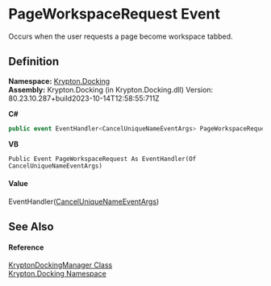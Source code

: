 # PageWorkspaceRequest Event


Occurs when the user requests a page become workspace tabbed.



## Definition
**Namespace:** <a href="98399376-cf41-9454-4b4d-4fab2ca20bc7.md">Krypton.Docking</a>  
**Assembly:** Krypton.Docking (in Krypton.Docking.dll) Version: 80.23.10.287+build2023-10-14T12:58:55:711Z

**C#**
``` C#
public event EventHandler<CancelUniqueNameEventArgs> PageWorkspaceRequest
```
**VB**
``` VB
Public Event PageWorkspaceRequest As EventHandler(Of CancelUniqueNameEventArgs)
```



#### Value
EventHandler(<a href="52141e78-6b85-2f40-ee4f-bcf755cfe11f.md">CancelUniqueNameEventArgs</a>)

## See Also


#### Reference
<a href="6c9c237d-95cb-a4ce-72c6-cd7684d3287e.md">KryptonDockingManager Class</a>  
<a href="98399376-cf41-9454-4b4d-4fab2ca20bc7.md">Krypton.Docking Namespace</a>  

